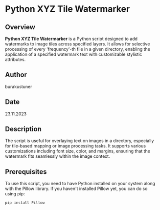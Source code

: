 # Python XYZ Tile Watermarker

## Overview
**Python XYZ Tile Watermarker** is a Python script designed to add watermarks to image tiles across specified layers. It allows for selective processing of every 'frequency'-th file in a given directory, enabling the application of a specified watermark text with customizable stylistic attributes.

## Author
burakustuner

## Date
23.11.2023

## Description
The script is useful for overlaying text on images in a directory, especially for tile-based mapping or image processing tasks. It supports various customizations including font size, color, and margins, ensuring that the watermark fits seamlessly within the image context.

## Prerequisites
To use this script, you need to have Python installed on your system along with the Pillow library. If you haven't installed Pillow yet, you can do so using pip:

```bash
pip install Pillow
